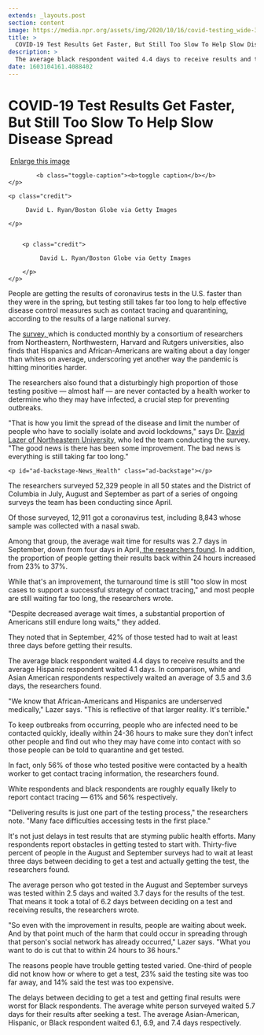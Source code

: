 ```yaml
--- 
extends: _layouts.post 
section: content 
image: https://media.npr.org/assets/img/2020/10/16/covid-testing_wide-3e8f05766389025cf746d3d5090db3b801ede0b4.jpg?s=1400 
title: > 
  COVID-19 Test Results Get Faster, But Still Too Slow To Help Slow Disease Spread 
description: > 
  The average black respondent waited 4.4 days to receive results and the average Hispanic respondent waited 4.1 days.It's not just delays in test results that are styming public health efforts.That means it took a total of 6.2 days between deciding on a test and receiving results, the researchers wrote.The delays between deciding to get a test and getting final results were worst for Black respondents.The average white person surveyed waited 5.7 days for their results after seeking a test. 
date: 1603104161.4088402 
--- 
```

<div><p class="storytitle">
      <h1>COVID-19 Test Results Get Faster, But Still Too Slow To Help Slow Disease Spread</h1>
   
   
   
</p><img src="https://media.npr.org/assets/img/2020/10/16/covid-testing_custom-072a4699ec4d0fa9858c1c24125c0fc0a06d6814-s1100-c15.jpg" class="img lazyOnLoad" alt="">
        <a class="enlargelink" href="https://media.npr.org/assets/img/2020/10/16/covid-testing_custom-072a4699ec4d0fa9858c1c24125c0fc0a06d6814-s1200.jpg">Enlarge this image</a>
        <p class="caption-wrap">
         


            <b class="toggle-caption"><b>toggle caption</b></b>
    </p>

    <p class="credit">
        
         David L. Ryan/Boston Globe via Getty Images
        
    </p>
<img alt="">
    <p class="image_data">
         
        <p class="credit">
            
             David L. Ryan/Boston Globe via Getty Images
            
        </p>
    </p>
<p>People are getting the results of coronavirus tests in the U.S. faster than they were in the spring, but testing still takes far too long to help effective disease control measures such as contact tracing and quarantining, according to the results of a large national survey. </p>   <p>The <a href="http://www.kateto.net/covid19/COVID19%20CONSORTIUM%20REPORT%2017%20TEST%20OCT%202020.pdf">survey, </a>which is conducted monthly by a consortium of researchers from Northeastern, Northwestern, Harvard and Rutgers universities, also finds that Hispanics and African-Americans are waiting about a day longer than whites on average, underscoring yet another way the pandemic is hitting minorities harder.</p>   <p>The researchers also found that a disturbingly high proportion of those testing positive &#8212; almost half &#8212; are never contacted by a health worker to determine who they may have infected, a crucial step for preventing outbreaks.</p>   <p>"That is how you limit the spread of the disease and limit the number of people who have to socially isolate and avoid lockdowns," says Dr. <a href="https://web.northeastern.edu/nulab/">David Lazer of Northeastern University</a>, who led the team conducting the survey. "The good news is there has been some improvement. The bad news is everything is still taking far too long."</p>   
    

    <p id="ad-backstage-News_Health" class="ad-backstage"></p>

   <p>The researchers surveyed 52,329 people in all 50 states and the District of Columbia in July, August and September as part of a series of ongoing surveys the team has been conducting since April.</p>   <p>Of those surveyed, 12,911 got a coronavirus test, including 8,843 whose sample was collected with a nasal swab.</p>   <p>Among that group, the average wait time for results was 2.7 days in September, down from four days in April,<a href="http://bit.ly/covid-report-17"> the researchers found</a>. In addition, the proportion of people getting their results back within 24 hours increased from 23% to 37%.</p>   <p>While that's an improvement, the turnaround time is still "too slow in most cases to support a successful strategy of contact tracing," and most people are still waiting far too long, the researchers wrote.</p>   <p>"Despite decreased average wait times, a substantial proportion of Americans still endure long waits," they added.</p>   <p>They noted that in September, 42% of those tested had to wait at least three days before getting their results.</p>   <p>The average black respondent waited 4.4 days to receive results and the average Hispanic respondent waited 4.1 days. In comparison, white and Asian American respondents respectively waited an average of 3.5 and 3.6 days, the researchers found.</p>   <p>"We know that African-Americans and Hispanics are underserved medically," Lazer says. "This is reflective of that larger reality. It's terrible."</p>   <p>To keep outbreaks from occurring, people who are infected need to be contacted quickly, ideally within 24-36 hours to make sure they don't infect other people and find out who they may have come into contact with so those people can be told to quarantine and get tested.</p>   <p>In fact, only 56% of those who tested positive were contacted by a health worker to get contact tracing information, the researchers found.</p>   <p>White respondents and black respondents are roughly equally likely to report contact tracing &#8212; 61% and 56% respectively.</p>   <p>"Delivering results is just one part of the testing process," the researchers note. "Many face difficulties accessing tests in the first place."</p>   <p>It's not just delays in test results that are styming public health efforts. Many respondents report obstacles in getting tested to start with. Thirty-five percent of people in the August and September surveys had to wait at least three days between deciding to get a test and actually getting the test, the researchers found.</p>   <p>The average person who got tested in the August and September surveys was tested within 2.5 days and waited 3.7 days for the results of the test. That means it took a total of 6.2 days between deciding on a test and receiving results, the researchers wrote.</p>   <p>"So even with the improvement in results, people are waiting about week. And by that point much of the harm that could occur in spreading through that person's social network has already occurred," Lazer says. "What you want to do is cut that to within 24 hours to 36 hours."</p>   <p>The reasons people have trouble getting tested varied. One-third of people did not know how or where to get a test, 23% said the testing site was too far away, and 14% said the test was too expensive.</p>   <p>The delays between deciding to get a test and getting final results were worst for Black respondents.  The average white person surveyed waited 5.7 days for their results after seeking a test. The average Asian-American, Hispanic, or Black respondent waited 6.1, 6.9, and 7.4 days respectively.</p>
</div>